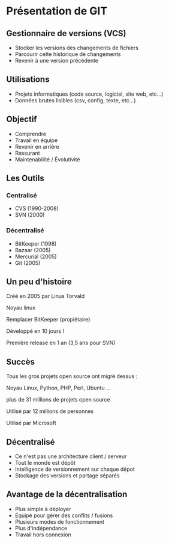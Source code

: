 # Présentation de GIT

## Gestionnaire de versions (VCS)

* Stocker les versions des changements de fichiers
* Parcourir cette historique de changements
* Revenir à une version précédente

## Utilisations

* Projets informatiques (code source, logiciel, site web, etc...)
* Données brutes lisibles (csv, config, texte, etc...)

## Objectif

* Comprendre
* Travail en équipe
* Revenir en arrière
* Rassurant
* Maintenabilité / Évolutivité

## Les Outils

### Centralisé

* CVS (1990-2008)
* SVN (2000)

### Décentralisé

* BitKeeper (1998)
* Bazaar (2005)
* Mercurial (2005)
* Git (2005)

## Un peu d'histoire

Créé en 2005 par Linus Torvald

Noyau linux

Remplacer BitKeeper (propiétaire)

Développé en 10 jours !

Première release en 1 an (3,5 ans pour SVN)

## Succès

Tous les gros projets open source ont migré dessus :

Noyau Linux, Python, PHP, Perl, Ubuntu ...

plus de 31 millions de projets open source

Utilisé par 12 millions de personnes

Utilisé par Microsoft

## Décentralisé

* Ce n'est pas une architecture client / serveur</li>
* Tout le monde est dépôt</li>
* Intelligence de versionnement sur chaque dépot</li>
* Stockage des versions et partage séparés</li>

## Avantage de la décentralisation

* Plus simple à déployer
* Équipé pour gérer des conflits / fusions
* Plusieurs modes de fonctionnement
* Plus d'indépendance
* Travail hors connexion
